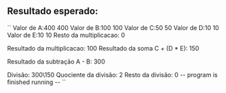 ## Resultado esperado: 

``
Valor de A:400
400
Valor de B:100
100
Valor de C:50
50
Valor de D:10
10
Valor de E:10
10
Resto da multiplicacao: 0

Resultado da multiplicacao: 100
Resultado da soma C + (D * E): 150

Resultado da subtração A - B: 300

Divisão: 300\150
Quociente da divisão: 2
Resto da divisão: 0
-- program is finished running --
``
